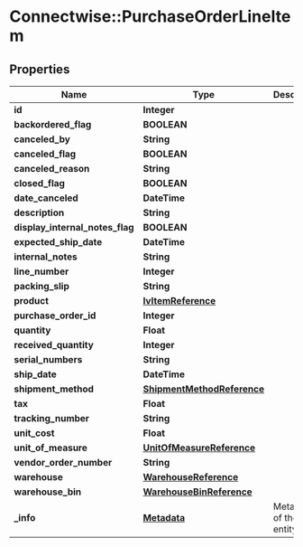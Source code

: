 # Connectwise::PurchaseOrderLineItem

## Properties
Name | Type | Description | Notes
------------ | ------------- | ------------- | -------------
**id** | **Integer** |  | [optional] 
**backordered_flag** | **BOOLEAN** |  | [optional] 
**canceled_by** | **String** |  | [optional] 
**canceled_flag** | **BOOLEAN** |  | [optional] 
**canceled_reason** | **String** |  | [optional] 
**closed_flag** | **BOOLEAN** |  | [optional] 
**date_canceled** | **DateTime** |  | [optional] 
**description** | **String** |  | 
**display_internal_notes_flag** | **BOOLEAN** |  | [optional] 
**expected_ship_date** | **DateTime** |  | [optional] 
**internal_notes** | **String** |  | [optional] 
**line_number** | **Integer** |  | 
**packing_slip** | **String** |  | [optional] 
**product** | [**IvItemReference**](IvItemReference.md) |  | 
**purchase_order_id** | **Integer** |  | [optional] 
**quantity** | **Float** |  | 
**received_quantity** | **Integer** |  | [optional] 
**serial_numbers** | **String** |  | [optional] 
**ship_date** | **DateTime** |  | [optional] 
**shipment_method** | [**ShipmentMethodReference**](ShipmentMethodReference.md) |  | [optional] 
**tax** | **Float** |  | [optional] 
**tracking_number** | **String** |  | [optional] 
**unit_cost** | **Float** |  | [optional] 
**unit_of_measure** | [**UnitOfMeasureReference**](UnitOfMeasureReference.md) |  | 
**vendor_order_number** | **String** |  | [optional] 
**warehouse** | [**WarehouseReference**](WarehouseReference.md) |  | [optional] 
**warehouse_bin** | [**WarehouseBinReference**](WarehouseBinReference.md) |  | [optional] 
**_info** | [**Metadata**](Metadata.md) | Metadata of the entity | [optional] 


